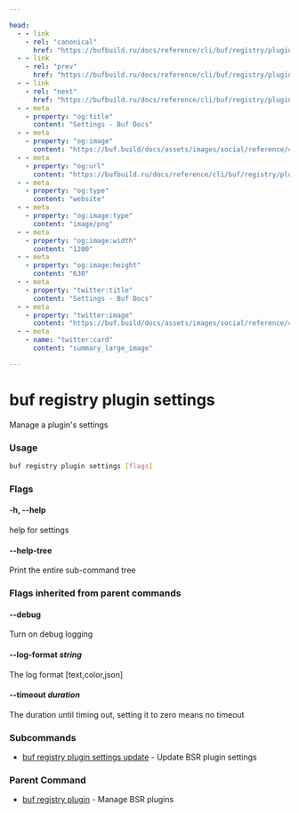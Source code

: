 ```yaml
---

head:
  - - link
    - rel: "canonical"
      href: "https://bufbuild.ru/docs/reference/cli/buf/registry/plugin/settings/"
  - - link
    - rel: "prev"
      href: "https://bufbuild.ru/docs/reference/cli/buf/registry/plugin/label/unarchive/"
  - - link
    - rel: "next"
      href: "https://bufbuild.ru/docs/reference/cli/buf/registry/plugin/settings/update/"
  - - meta
    - property: "og:title"
      content: "Settings - Buf Docs"
  - - meta
    - property: "og:image"
      content: "https://buf.build/docs/assets/images/social/reference/cli/buf/registry/plugin/settings/index.png"
  - - meta
    - property: "og:url"
      content: "https://bufbuild.ru/docs/reference/cli/buf/registry/plugin/settings/"
  - - meta
    - property: "og:type"
      content: "website"
  - - meta
    - property: "og:image:type"
      content: "image/png"
  - - meta
    - property: "og:image:width"
      content: "1200"
  - - meta
    - property: "og:image:height"
      content: "630"
  - - meta
    - property: "twitter:title"
      content: "Settings - Buf Docs"
  - - meta
    - property: "twitter:image"
      content: "https://buf.build/docs/assets/images/social/reference/cli/buf/registry/plugin/settings/index.png"
  - - meta
    - name: "twitter:card"
      content: "summary_large_image"

---
```


# buf registry plugin settings

Manage a plugin's settings

### Usage

```sh
buf registry plugin settings [flags]
```

### Flags

#### \-h, --help

help for settings

#### \--help-tree

Print the entire sub-command tree

### Flags inherited from parent commands

#### \--debug

Turn on debug logging

#### \--log-format _string_

The log format \[text,color,json\]

#### \--timeout _duration_

The duration until timing out, setting it to zero means no timeout

### Subcommands

- [buf registry plugin settings update](update/) - Update BSR plugin settings

### Parent Command

- [buf registry plugin](../) - Manage BSR plugins
